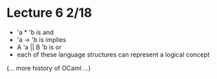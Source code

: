 # Lecture 6 2/18
+ 'a * 'b is and
+ 'a -> 'b is implies
+ A 'a || B 'b is or
+ each of these language structures can represent a logical concept

(... more history of OCaml ...)

